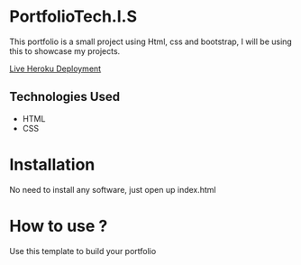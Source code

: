 # PortfolioTech.I.S

This portfolio is a small project using Html, css and bootstrap, I will be using this to showcase my projects.

[Live Heroku Deployment](https://portfolio-aris.herokuapp.com/)

## Technologies Used

* HTML
* CSS

# Installation

No need to install any software, just open up index.html

# How to use ?

Use this template to build your portfolio
